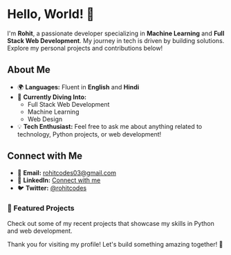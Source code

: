 # Hello, World! 👋

I'm **Rohit**, a passionate developer specializing in **Machine Learning** and **Full Stack Web Development**. My journey in tech is driven by building solutions. Explore my personal projects and contributions below!

## About Me

- 🌍 **Languages:** Fluent in **English** and **Hindi**
- 🚀 **Currently Diving Into:**  
  - Full Stack Web Development  
  - Machine Learning  
  - Web Design   
- 💡 **Tech Enthusiast:** Feel free to ask me about anything related to technology, Python projects, or web development!

## Connect with Me

- 📧 **Email:** [rohitcodes03@gmail.com](mailto:rohitcodes03@gmail.com)  
- 💼 **LinkedIn:** [Connect with me](https://www.linkedin.com/in/rohiitcodes/)  
- 🐦 **Twitter:** [@rohitcodes](https://x.com/rohiiiits)

### 🌟 Featured Projects
Check out some of my recent projects that showcase my skills in Python and web development.

Thank you for visiting my profile! Let's build something amazing together! 🚀

